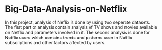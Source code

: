 # Big-Data-Analysis-on-Netflix
In this project, analysis of Neflix is done by using two seperate datasets. The first part of analysis contain analysis of TV shows and movies available on Netflix and parameters involved in it. The second analysis is done for Netflix users which contains trends and patterns seen in Netflix subscriptions and other factors affected by users.
